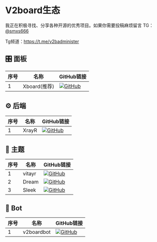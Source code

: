 # V2board生态


我正在积极寻找、分享各种开源的优秀项目。如果你需要投稿麻烦留言 TG：[@smxs666](https://t.me/smxs666)

Tg频道：https://t.me/v2badminister

## 🎛️ 面板
| 序号 | 名称 | GitHub链接 |
| --- | --- | --- |
| 1 | Xboard(推荐) | [![GitHub](https://img.shields.io/badge/GitHub-cedar2025%2FXboard-blue)](https://github.com/cedar2025/Xboard/) |

## ⚙️ 后端
| 序号 | 名称 | GitHub链接 |
| --- | --- | --- |
| 1 | XrayR | [![GitHub](https://img.shields.io/badge/GitHub-XrayR--project%2FXrayR-blue)](https://github.com/XrayR-project/XrayR) |

## 🎨 主题
| 序号 | 名称 | GitHub链接 |
| --- | --- | --- |
| 1 | vitayr | [![GitHub](https://img.shields.io/badge/GitHub-Bitsea1%2Fvitayr-blue)](https://github.com/Bitsea1/vitayr) |
| 2 | Dream | [![GitHub](https://img.shields.io/badge/GitHub-Bitsea1%2FDream-blue)](https://github.com/Bitsea1/Dream) |
| 3 | Sleek | [![GitHub](https://img.shields.io/badge/GitHub-binglog%2FV2b--Theme--Sleek-blue)](https://github.com/binglog/V2b-Theme-Sleek) |

## 🤖 Bot
| 序号 | 名称 | GitHub链接 |
| --- | --- | --- |
| 1 | v2boardbot | [![GitHub](https://img.shields.io/badge/GitHub-v2boardbot%2Fv2boardbot-blue)](https://github.com/v2boardbot/v2boardbot) |
